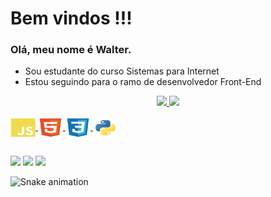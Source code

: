 # Bem vindos !!!
### Olá, meu nome é Walter.
- Sou estudante do curso Sistemas para Internet
- Estou seguindo para o ramo de desenvolvedor Front-End

<div align="center">
  <a href="https://github.com/Tinhow">
  <img height="145px" src="https://github-readme-stats.vercel.app/api?username=Tinhow&show_icons=true&theme=github_dark&include_all_commits=true&count_private=true"/>
  <img height="145px" src="https://github-readme-stats.vercel.app/api/top-langs/?username=Tinhow&layout=compact&langs_count=7&theme=github_dark"/>
</div>
  
<div style="display: inline_block"><br>
  <img align="center" alt="walter-Js" height="30" width="40" src="https://raw.githubusercontent.com/devicons/devicon/master/icons/javascript/javascript-plain.svg">
  <img align="center" alt="walter-HTML" height="30" width="40" src="https://raw.githubusercontent.com/devicons/devicon/master/icons/html5/html5-original.svg">
  <img align="center" alt="walter-CSS" height="30" width="40" src="https://raw.githubusercontent.com/devicons/devicon/master/icons/css3/css3-original.svg">
  <img align="center" alt="walter-Python" height="30" width="40" src="https://raw.githubusercontent.com/devicons/devicon/master/icons/python/python-original.svg">
  <img align="right" alt="" height="150" style="border-radius:50px;" src="">
</div>

##
 
<div> 
  <a href="https://www.instagram.com/_walter.f/" target="_blank"><img src="https://img.shields.io/badge/-Instagram-%23E4405F?style=for-the-badge&logo=instagram&logoColor=white" target="_blank"></a>
  <a href = "mailto:walterfilho1000@gmail.com"><img src="https://img.shields.io/badge/-Gmail-%23333?style=for-the-badge&logo=gmail&logoColor=white" target="_blank"></a>
  <a href="https://www.linkedin.com/in/walter-filho-180353215" target="_blank"><img src="https://img.shields.io/badge/-LinkedIn-%230077B5?style=for-the-badge&logo=linkedin&logoColor=white" target="_blank"></a> 
  
![Snake animation](https://github.com/Tinhow/Tinhow/blob/output/github-contribution-grid-snake.svg)
  
</div>
  
  
  
  
  
<!---
Tinhow/Tinhow is a ✨ special ✨ repository because its `README.md` (this file) appears on your GitHub profile.
You can click the Preview link to take a look at your changes.
--->
